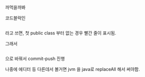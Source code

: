 까먹을까봐


코드블럭인 
```java
```
라고 쓰면, 첫 public class 부터 없는 경우 빨간 줄이 표시됨.

그래서 

```jvm
```
으로 바꿔서 commit-push 진행

나중에 에디터 등 다른데서 볼거면 jvm 을 java로 replaceAll 해서 써야함.